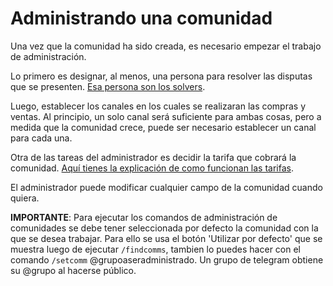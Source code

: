 # Administrando una comunidad

Una vez que la comunidad ha sido creada, es necesario empezar el trabajo de administración. 

Lo primero es designar, al menos, una persona para resolver las disputas que se presenten. [Esa persona son los solvers](what-is-a-solver.md).

Luego, establecer los canales en los cuales se realizaran las compras y ventas. Al principio, un solo canal será suficiente para ambas cosas, pero a medida que la comunidad crece, puede ser necesario establecer un canal para cada una.

Otra de las tareas del administrador es decidir la tarifa que cobrará la comunidad. [Aquí tienes la explicación de como funcionan las tarifas](incentives.md). 

El administrador puede modificar cualquier campo de la comunidad cuando quiera.

**IMPORTANTE**: Para ejecutar los comandos de administración de comunidades se debe tener seleccionada por defecto la comunidad con la que se desea trabajar.
Para ello se usa el botón 'Utilizar por defecto' que se muestra luego de ejecutar `/findcomms`, tambien lo puedes hacer con el comando `/setcomm` @grupoaseradministrado.
Un grupo de telegram obtiene su @grupo al hacerse público.
